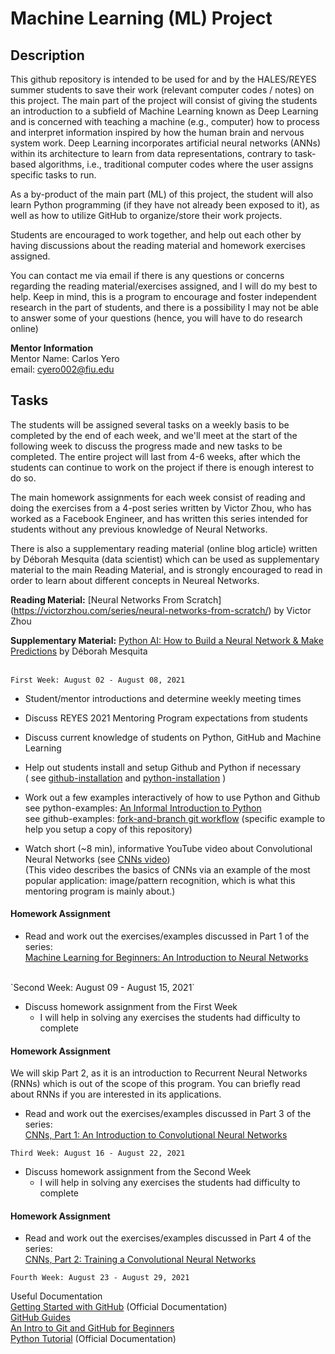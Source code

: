 # Machine Learning (ML) Project
## Description
This github repository is intended to be used for and by the HALES/REYES summer students to save their work (relevant computer codes / notes) on this project. The main part of the project will consist of giving the students an introduction to a subfield of Machine Learning known as Deep Learning and is
concerned with teaching a machine (e.g., computer) how to process and interpret information inspired by how the human brain and nervous system work. Deep Learning incorporates artificial neural networks (ANNs) within its architecture 
to learn from data representations, contrary to task-based algorithms, i.e., traditional computer codes where the user assigns specific tasks to run. 

As a by-product of the main part (ML) of this project, the student will also learn Python programming (if they have not already been exposed to it), as well as how to utilize GitHub to organize/store their work projects.

Students are encouraged to work together, and help out each other by having discussions
about the reading material and homework exercises assigned. 

You can contact me via email if there is any questions or concerns regarding the reading material/exercises assigned, and I will do my best to help. Keep in mind, this is a program to encourage  and foster independent research in the part of students, and there is a possibility I may not be able to answer some of your questions (hence, you will have to do research online)
<br>

**Mentor Information**<br>
Mentor Name: Carlos Yero <br> 
email: cyero002@fiu.edu

## Tasks
The students will be assigned several tasks on a weekly basis to be completed by the end of each week, and we'll meet at the start of the following week to discuss the progress made and new tasks to be completed. The entire project will last from 4-6 weeks, after which the students can continue to work on the project if there is enough interest to do so. <br>

The main homework assignments for each week consist of reading and doing the exercises from
a 4-post series written by Victor Zhou, who has worked as a Facebook Engineer, and has written this series intended for students without any previous knowledge of Neural Networks. <br> 

There is also a supplementary reading material (online blog article) written by Déborah Mesquita (data scientist) which can be used as supplementary material to the main Reading Material, and is strongly encouraged to read in order to learn about different concepts in Neureal Networks.

**Reading Material:** [Neural Networks From Scratch] (https://victorzhou.com/series/neural-networks-from-scratch/) by Victor Zhou <br>

**Supplementary Material:** [Python AI: How to Build a Neural Network & Make Predictions](https://realpython.com/python-ai-neural-network/) by Déborah Mesquita
<br><br> 

`First Week: August 02 - August 08, 2021` <br>

* Student/mentor introductions and determine weekly meeting times 

* Discuss REYES 2021 Mentoring Program expectations from students

* Discuss current knowledge of students on Python, GitHub and Machine Learning

* Help out students install and setup Github and Python if necessary <br> 
  ( see [github-installation](https://github.com/git-guides/install-git) and [python-installation](https://www.wikihow.com/Install-Python#Mac) )
  
* Work out a few examples interactively of how to use Python and Github <br>
see python-examples: [An Informal Introduction to Python](https://docs.python.org/3/tutorial/introduction.html) <br> 
see github-examples: [fork-and-branch git workflow](https://blog.scottlowe.org/2015/01/27/using-fork-branch-git-workflow/) (specific example to help you setup a copy of this repository)

* Watch short (~8 min), informative YouTube video about Convolutional Neural Networks (see [CNNs video](https://www.youtube.com/watch?v=YRhxdVk_sIs)) <br>
(This video describes the basics of CNNs via an example of the most popular application: image/pattern recognition, which is what this mentoring program is mainly about.)

#### Homework Assignment
* Read and work out the exercises/examples discussed in Part 1 of the series: <br>
[Machine Learning for Beginners: An Introduction to Neural Networks](https://victorzhou.com/blog/intro-to-neural-networks/) 

<br>
`Second Week: August 09 - August 15, 2021` <br>

* Discuss homework assignment from the First Week 
  * I will help in solving any exercises the students had difficulty to complete 

#### Homework Assignment
We will skip Part 2, as it is an introduction to Recurrent Neural Networks (RNNs) which is out of the scope of this program.  You can briefly read about RNNs if you are interested in its applications.
  
* Read and work out the exercises/examples discussed in Part 3 of the series: <br>
[CNNs, Part 1: An Introduction to Convolutional Neural Networks](https://victorzhou.com/blog/intro-to-cnns-part-1/) 


`Third Week: August 16 - August 22, 2021` <br>

* Discuss homework assignment from the Second Week 
  * I will help in solving any exercises the students had difficulty to complete 

#### Homework Assignment
* Read and work out the exercises/examples discussed in Part 4 of the series: <br>
[CNNs, Part 2: Training a Convolutional Neural Networks](https://victorzhou.com/blog/intro-to-cnns-part-2/) 

`Fourth Week: August 23 - August 29, 2021` <br>

 
 
 
Useful Documentation<br> 
[Getting Started with GitHub](https://docs.github.com/en) (Official Documentation)<br>
[GitHub Guides](https://guides.github.com) <br>
[An Intro to Git and GitHub for Beginners](https://product.hubspot.com/blog/git-and-github-tutorial-for-beginners) <br> 
[Python Tutorial](https://docs.python.org/3/tutorial/index.html) (Official Documentation)

